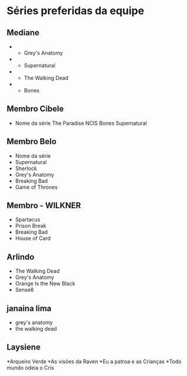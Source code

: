 # Séries preferidas da equipe 

## Mediane
* - Grey's Anatomy
* - Supernatural
* - The Walking Dead 
* - Bones

## Membro Cibele
* Nome da série
The Paradise
NCIS
Bones
Supernatural

## Membro Belo
* Nome da série
* Supernatural 
* Sherlock 
* Grey's Anatomy 
* Breaking Bad 
* Game of Thrones

## Membro - WILKNER
* Spartacus
* Prison Break
* Breaking Bad
* House of Card

## Arlindo
* The Walking Dead
* Grey's Anatomy
* Orange Is the New Black
*  Sense8

## janaina lima
* grey's anatomy
* the walking dead

## Laysiene
*Arqueiro Verde
*As visões da Raven
*Eu a patroa e as Crianças
*Todo mundo odeia o Cris
